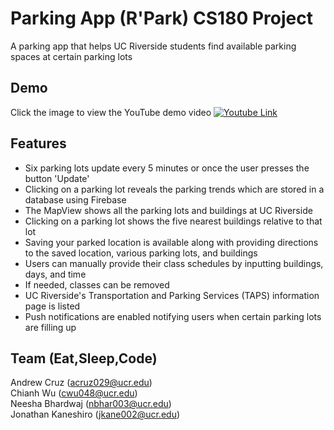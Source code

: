 # Parking App (R'Park) CS180 Project
A parking app that helps UC Riverside students find available parking spaces at certain parking lots

## Demo
Click the image to view the YouTube demo video
<a href="https://youtu.be/jNCptu-k7zg" target="_blank"><img src="http://img.youtube.com/vi/jNCptu-k7zg/0.jpg" 
alt="Youtube Link"/></a>

## Features
- Six parking lots update every 5 minutes or once the user presses the button 'Update'
- Clicking on a parking lot reveals the parking trends which are stored in a database using Firebase
- The MapView shows all the parking lots and buildings at UC Riverside
- Clicking on a parking lot shows the five nearest buildings relative to that lot
- Saving your parked location is available along with providing directions to the saved location, various parking lots, and buildings
- Users can manually provide their class schedules by inputting buildings, days, and time
- If needed, classes can be removed
- UC Riverside's Transportation and Parking Services (TAPS) information page is listed
- Push notifications are enabled notifying users when certain parking lots are filling up

## Team (Eat,Sleep,Code)
Andrew Cruz (acruz029@ucr.edu) <br/>
Chianh Wu (cwu048@ucr.edu) <br/>
Neesha Bhardwaj (nbhar003@ucr.edu) <br/>
Jonathan Kaneshiro (jkane002@ucr.edu)

